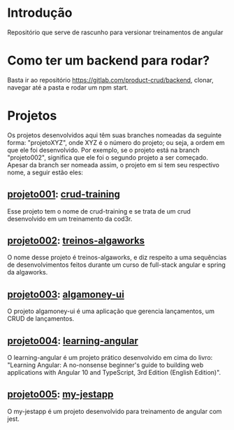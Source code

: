 # Introdução
Repositório que serve de rascunho para versionar treinamentos de angular

# Como ter um backend para rodar?
Basta ir ao repositório https://gitlab.com/product-crud/backend, clonar, navegar até a pasta e rodar um npm start.

# Projetos
Os projetos desenvolvidos aqui têm suas branches nomeadas da seguinte forma: "projetoXYZ", onde XYZ é o número do projeto; ou seja, a ordem em que ele foi desenvolvido. Por exemplo, se o projeto está na branch "projeto002", significa que ele foi o segundo projeto a ser começado. Apesar da branch ser nomeada assim, o projeto em si tem seu respectivo nome, a seguir estão eles:

## [projeto001](https://github.com/jonataslaet/angulartraining/tree/projeto001): [crud-training](https://github.com/jonataslaet/angulartraining/tree/projeto001/crud-training)
Esse projeto tem o nome de crud-training e se trata de um crud desenvolvido em um treinamento da cod3r.

## [projeto002](https://github.com/jonataslaet/angulartraining/tree/projeto002): [treinos-algaworks](https://github.com/jonataslaet/angulartraining/tree/projeto002/treinos-algaworks)
O nome desse projeto é treinos-algaworks, e diz respeito a uma sequências de desenvolvimentos feitos durante um curso de full-stack angular e spring da algaworks.

## [projeto003](https://github.com/jonataslaet/angulartraining/tree/projeto003): [algamoney-ui](https://github.com/jonataslaet/angulartraining/tree/projeto003/algamoney-ui)
O projeto algamoney-ui é uma aplicação que gerencia lançamentos, um CRUD de lançamentos.

## [projeto004](https://github.com/jonataslaet/angulartraining/tree/projeto004): [learning-angular](https://github.com/jonataslaet/angulartraining/tree/projeto004/learning-angular)
O learning-angular é um projeto prático desenvolvido em cima do livro: "Learning Angular: A no-nonsense beginner's guide to building web applications with Angular 10 and TypeScript, 3rd Edition (English Edition)".

## [projeto005](https://github.com/jonataslaet/angulartraining/tree/projeto005): [my-jestapp](https://github.com/jonataslaet/angulartraining/tree/projeto005/my-jestapp)
O my-jestapp é um projeto desenvolvido para treinamento de angular com jest.
